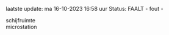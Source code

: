 laatste update: 
ma 16-10-2023 16:58   uur 
Status: FAALT - fout - 
<div class="service R">schijfruimte</div><div class="service Y">microstation</div>